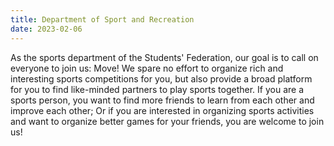 ```yaml
---
title: Department of Sport and Recreation
date: 2023-02-06
---
```


[comment]: <> (目前仍保留体育部的介绍)

As the sports department of the Students' Federation, our goal is to call on everyone to join us: Move! We spare no effort to organize rich and interesting sports competitions for you, but also provide a broad platform for you to find like-minded partners to play sports together. If you are a sports person, you want to find more friends to learn from each other and improve each other; Or if you are interested in organizing sports activities and want to organize better games for your friends, you are welcome to join us!
